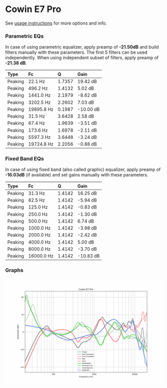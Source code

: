 # Cowin E7 Pro
See [usage instructions](https://github.com/jaakkopasanen/AutoEq#usage) for more options and info.

### Parametric EQs
In case of using parametric equalizer, apply preamp of **-21.50dB** and build filters manually
with these parameters. The first 5 filters can be used independently.
When using independent subset of filters, apply preamp of **-21.38 dB**.

| Type    | Fc         |      Q | Gain      |
|:--------|:-----------|:-------|:----------|
| Peaking | 22.1 Hz    | 1.7357 | 19.42 dB  |
| Peaking | 496.2 Hz   | 1.4132 | 5.02 dB   |
| Peaking | 1441.0 Hz  | 2.1979 | -8.62 dB  |
| Peaking | 3202.5 Hz  | 2.2602 | 7.03 dB   |
| Peaking | 19895.8 Hz | 0.1987 | -10.00 dB |
| Peaking | 31.5 Hz    | 3.6428 | 2.58 dB   |
| Peaking | 67.4 Hz    | 1.9639 | -3.51 dB  |
| Peaking | 173.6 Hz   | 1.6978 | -2.11 dB  |
| Peaking | 5597.3 Hz  | 3.6448 | -3.24 dB  |
| Peaking | 19724.8 Hz | 2.2056 | -0.88 dB  |

### Fixed Band EQs
In case of using fixed band (also called graphic) equalizer, apply preamp of **-16.03dB**
(if available) and set gains manually with these parameters.

| Type    | Fc         |      Q | Gain      |
|:--------|:-----------|:-------|:----------|
| Peaking | 31.3 Hz    | 1.4142 | 16.25 dB  |
| Peaking | 62.5 Hz    | 1.4142 | -5.94 dB  |
| Peaking | 125.0 Hz   | 1.4142 | -0.83 dB  |
| Peaking | 250.0 Hz   | 1.4142 | -1.30 dB  |
| Peaking | 500.0 Hz   | 1.4142 | 6.74 dB   |
| Peaking | 1000.0 Hz  | 1.4142 | -3.98 dB  |
| Peaking | 2000.0 Hz  | 1.4142 | -2.42 dB  |
| Peaking | 4000.0 Hz  | 1.4142 | 5.00 dB   |
| Peaking | 8000.0 Hz  | 1.4142 | -3.70 dB  |
| Peaking | 16000.0 Hz | 1.4142 | -10.83 dB |

### Graphs
![](./Cowin%20E7%20Pro.png)